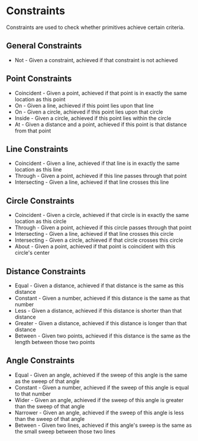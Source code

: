 # Constraints

Constraints are used to check whether primitives achieve certain criteria.

## General Constraints

 * Not - Given a constraint, achieved if that constraint is not achieved

## Point Constraints

 * Coincident - Given a point, achieved if that point is in exactly the same location as this point
 * On - Given a line, achieved if this point lies upon that line
 * On - Given a circle, achieved if this point lies upon that circle
 * Inside - Given a circle, achieved if this point lies within the circle
 * At - Given a distance and a point, achieved if this point is that distance from that point

## Line Constraints

 * Coincident - Given a line, achieved if that line is in exactly the same location as this line
 * Through - Given a point, achieved if this line passes through that point
 * Intersecting - Given a line, achieved if that line crosses this line

## Circle Constraints

 * Coincident - Given a circle, achieved if that circle is in exactly the same location as this circle
 * Through - Given a point, achieved if this circle passes through that point
 * Intersecting - Given a line, achieved if that line crosses this circle
 * Intersecting - Given a circle, achieved if that circle crosses this circle
 * About - Given a point, achieved if that point is coincident with this circle's center

## Distance Constraints

 * Equal - Given a distance, achieved if that distance is the same as this distance
 * Constant - Given a number, achieved if this distance is the same as that number
 * Less - Given a distance, achieved if this distance is shorter than that distance
 * Greater - Given a distance, achieved if this distance is longer than that distance
 * Between - Given two points, achieved if this distance is the same as the length between those two points

## Angle Constraints

 * Equal - Given an angle, achieved if the sweep of this angle is the same as the sweep of that angle
 * Constant - Given a number, achieved if the sweep of this angle is equal to that number
 * Wider - Given an angle, achieved if the sweep of this angle is greater than the sweep of that angle
 * Narrower - Given an angle, achieved if the sweep of this angle is less than the sweep of that angle
 * Between - Given two lines, achieved if this angle's sweep is the same as the small sweep between those two lines
